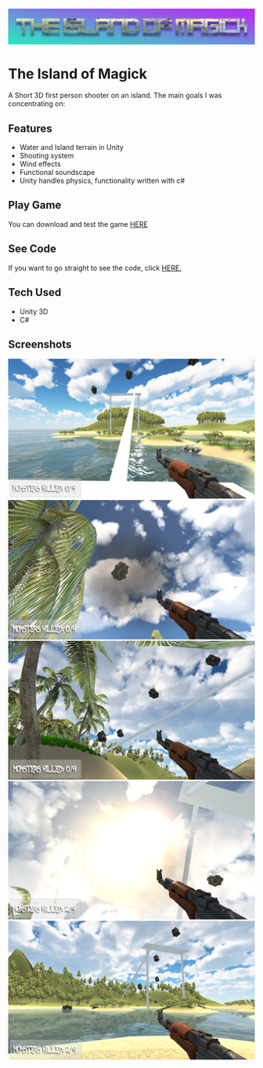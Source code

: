 ![](Island%20of%20Magick/Assets/images/iom6.png)
# The Island of Magick

A Short 3D first person shooter on an island. The main goals I was concentrating on:

## Features

* Water and Island terrain in Unity
* Shooting system 
* Wind effects
* Functional soundscape
* Unity handles physics, functionality written with c#

## Play Game

You can download and test the game [HERE](https://villepajala.itch.io/the-island-of-magick)

## See Code

If you want to go straight to see the code, click [HERE.](Island%20of%20Magick/Assets/Scripts)

## Tech Used

* Unity 3D
* C#

## Screenshots

![](Island%20of%20Magick/Assets/images/iom1.png)
![](Island%20of%20Magick/Assets/images/iom2.png)
![](Island%20of%20Magick/Assets/images/iom3.png)
![](Island%20of%20Magick/Assets/images/iom4.png)
![](Island%20of%20Magick/Assets/images/iom5.png)
